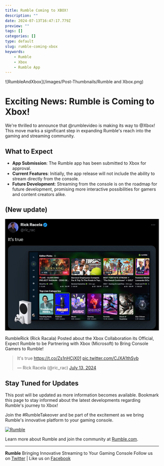 ```yaml
---
title: Rumble Coming to XBOX!
description: ""
date: 2024-07-13T16:47:17.779Z
preview: ""
tags: []
categories: []
type: default
slug: rumble-coming-xbox
keywords:
    - Rumble
    - Xbox
    - Rumble App
---
```


![RumbleAndXbox](/images/Post-Thumbnails/Rumble and Xbox.png)

# Exciting News: Rumble is Coming to Xbox!

We're thrilled to announce that @rumblevideo is making its way to @Xbox! This move marks a significant step in expanding Rumble's reach into the gaming and streaming community.

## What to Expect

- **App Submission**: The Rumble app has been submitted to Xbox for approval.
- **Current Features**: Initially, the app release will not include the ability to stream directly from the console.
- **Future Development**: Streaming from the console is on the roadmap for future development, promising more interactive possibilities for gamers and content creators alike.

## (New update)

![RumbleRick Tweeted its True](/images/Rumble-And-Xbox/Rick%20Posted%20its%20True.png)

RumbleRick (Rick Racala) Posted about the Xbox Collaboration its Official, Expect Rumble to be Partnering with Xbox (Microsoft) to Bring Console Gamers to Rumble!

<blockquote class="twitter-tweet"><p lang="en" dir="ltr">It&#39;s true <a href="https://t.co/Zs1nHCjX01">https://t.co/Zs1nHCjX01</a> <a href="https://t.co/CJXA1thSyb">pic.twitter.com/CJXA1thSyb</a></p>&mdash; Rick Racela (@ric_rac) <a href="https://twitter.com/ric_rac/status/1811943216683327952?ref_src=twsrc%5Etfw">July 13, 2024</a></blockquote> <script async src="https://platform.twitter.com/widgets.js" charset="utf-8"></script>

## Stay Tuned for Updates

This post will be updated as more information becomes available. Bookmark this page to stay informed about the latest developments regarding Rumble's journey to Xbox!

Join the #RumbleTakeover and be part of the excitement as we bring Rumble's innovative platform to your gaming console.

[![Rumble](https://companieslogo.com/img/orig/RUM_BIG-7db8b8d2.png?t=1720244493)](https://rumble.com)

Learn more about Rumble and join the community at [Rumble.com](https://rumble.com).

---
**Rumble**
Bringing Innovative Streaming to Your Gaming Console
Follow us on [Twitter](https://twitter.com/rumblevideo) | Like us on [Facebook](https://facebook.com/rumblevideo)

